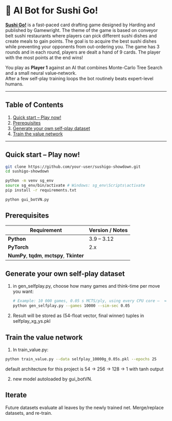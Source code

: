 # 🍣 AI Bot for Sushi Go!

[**Sushi Go!**](https://gamewright.com/product/Sushi-Go) is a fast-paced card drafting game designed by Harding and published by Gamewright. The theme of the game is based on conveyor belt sushi restaurants where players can pick different sushi dishes and create meals to gain points. The goal is to acquire the best sushi dishes while preventing your opponents from out-ordering you. The game has 3 rounds and in each round, players are dealt a hand of 9 cards. The player with the most points at the end wins! 

You play as **Player 1** against an AI that combines Monte-Carlo Tree Search and a small neural value‐network.  
After a few self-play training loops the bot routinely beats expert-level humans.

---

## Table of Contents
1. [Quick start – Play now!](#quick-start--play-now)
2. [Prerequisites](#prerequisites)
3. [Generate your own self-play dataset](#generate-your-own-self-play-dataset)
4. [Train the value network](#train-the-value-network)

---

## Quick start – Play now! <a name="quick-start--play-now"></a>

```bash
git clone https://github.com/your-user/sushigo-showdown.git
cd sushigo-showdown

python -m venv sg_env
source sg_env/bin/activate # Windows: sg_env\Scripts\activate
pip install -r requirements.txt

python gui_botVN.py
```

## Prerequisites
| Requirement | Version / Notes |
|-------------|-----------------|
| **Python**  | 3.9 – 3.12 |
| **PyTorch** | 2.x  |
| **NumPy**, **tqdm**, **mctspy**, **Tkinter** |  |

## Generate your own self-play dataset <a name="generate-your-own-self-play-dataset"></a>

1. in gen_selfplay.py, choose how many games and think-time per move you want:

   ```bash
   # Example: 10 000 games, 0.05 s MCTS/ply, using every CPU core –  ≈ 13 minutes (Ryzen 9 5900HX)
   python gen_selfplay.py --games 10000 --sim-sec 0.05
   ```
2. Result will be stored as (54-float vector, final winner) tuples in selfplay_xg_ys.pkl

## Train the value network <a name="train-the-value-network"></a>

1. In train_value.py:

  ```bash
  python train_value.py --data selfplay_10000g_0.05s.pkl --epochs 25
  ```

default architecture for this project is 54 -> 256 -> 128 -> 1 with tanh output

2. new model autoloaded by gui_botVN.

## Iterate

Future datasets evaluate all leaves by the newly trained net. Merge/replace datasets, and re-train.
